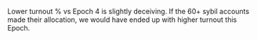 
Lower turnout % vs Epoch 4 is slightly deceiving. If the 60+ sybil accounts made their allocation, we would have ended up with higher turnout this Epoch.